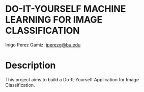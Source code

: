 # DO-IT-YOURSELF MACHINE LEARNING FOR IMAGE CLASSIFICATION
Inigo Perez Gamiz: iperezg@bu.edu

# Description

This project aims to build a Do-It-Yourself Application for Image Classification.
